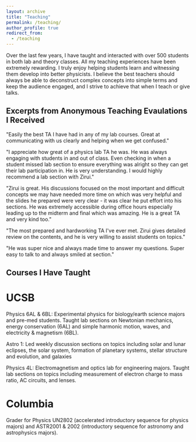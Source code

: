 ```yaml
---
layout: archive
title: "Teaching"
permalink: /teaching/
author_profile: true
redirect_from:
  - /teaching
---
```


Over the last few years, I have taught and interacted with over 500 students in both lab and theory classes. All my teaching experiences have been extremely rewarding. I truly enjoy helping students learn and witnessing them develop into better physicists. I believe the best teachers should always be able to deconstruct complex concepts into simple terms and keep the audience engaged, and I strive to achieve that when I teach or give talks.

## Excerpts from Anonymous Teaching Evaulations I Received

"Easily the best TA I have had in any of my lab courses. Great at communicating with us clearly and helping when we get confused."

"I appreciate how great of a physics lab TA he was. He was always engaging with students in and out of class. Even checking in when a student missed lab section to ensure everything was alright so they can get their lab participation in. He is very understanding. I would highly recommend a lab section with Zirui."

"Zirui is great. His discussions focused on the most important and difficult concepts we may have needed more time on which was very helpful and the slides he prepared were very clear - it was clear he put effort into his sections. He was extremely accessible during office hours especially leading up to the midterm and final which was amazing. He is a great TA and very kind too."

"The most prepared and hardworking TA I've ever met. Zirui gives detailed review on the contents, and he is very willing to assist students on topics."

"He was super nice and always made time to answer my questions. Super easy to talk to and always smiled at section."

## Courses I Have Taught

# UCSB

Physics 6AL & 6BL: Experimental physics for biology/earth science majors and pre-med students. Taught lab sections on Newtonian mechanics, energy conservation (6AL) and simple harmonic motion, waves, and electricity & magnetism (6BL).

Astro 1: Led weekly discussion sections on topics including solar and lunar eclipses, the solar system, formation of planetary systems, stellar structure and evolution, and galaxies

Physics 4L: Electromagnetism and optics lab for engineering majors. Taught lab sections on topics including measurement of electron charge to mass ratio, AC circuits, and lenses.

# Columbia
Grader for Physics UN2802 (accelerated introductory sequence for physics majors) and ASTR2001 & 2002 (introductory sequence for astronomy and astrophysics majors).
